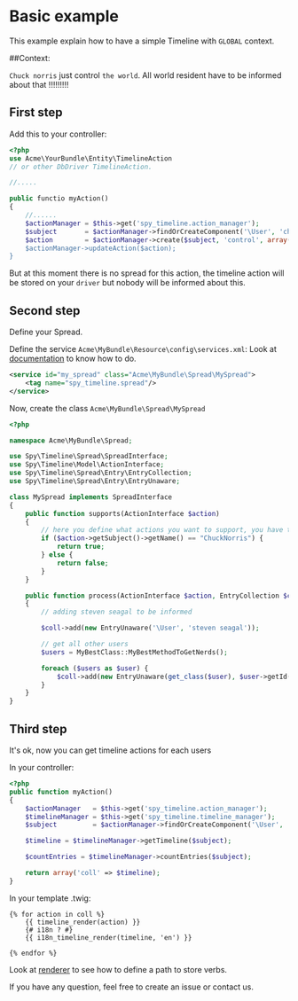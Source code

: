 # Basic example

This example explain how to have a simple Timeline with `GLOBAL` context.

##Context:

`Chuck norris` just control `the world`. All world resident have to be informed about that !!!!!!!!!


## First step

Add this to your controller:

```php
<?php
use Acme\YourBundle\Entity\TimelineAction
// or other DbDriver TimelineAction.

//.....

public functio myAction()
{
    //......
    $actionManager = $this->get('spy_timeline.action_manager');
    $subject       = $actionManager->findOrCreateComponent('\User', 'chucknorris');
    $action        = $actionManager->create($subject, 'control', array('directComplement' => 'the world));
    $actionManager->updateAction($action);
}
```

But at this moment there is no spread for this action, the timeline action will be stored on your `driver` but nobody will be informed about this.

## Second step

Define your Spread.

Define the service `Acme\MyBundle\Resource\config\services.xml`:
Look at [documentation](http://symfony.com/doc/current/book/service_container.html) to know how to do.

```xml
<service id="my_spread" class="Acme\MyBundle\Spread\MySpread">
    <tag name="spy_timeline.spread"/>
</service>
```

Now, create the class `Acme\MyBundle\Spread\MySpread`

```php
<?php

namespace Acme\MyBundle\Spread;

use Spy\Timeline\Spread\SpreadInterface;
use Spy\Timeline\Model\ActionInterface;
use Spy\Timeline\Spread\Entry\EntryCollection;
use Spy\Timeline\Spread\Entry\EntryUnaware;

class MySpread implements SpreadInterface
{
    public function supports(ActionInterface $action)
    {
        // here you define what actions you want to support, you have to return a boolean.
        if ($action->getSubject()->getName() == "ChuckNorris") {
            return true;
        } else {
            return false;
        }
    }

    public function process(ActionInterface $action, EntryCollection $coll)
    {
        // adding steven seagal to be informed

        $coll->add(new EntryUnaware('\User', 'steven seagal'));

        // get all other users
        $users = MyBestClass::MyBestMethodToGetNerds();

        foreach ($users as $user) {
            $coll->add(new EntryUnaware(get_class($user), $user->getId()));
        }
    }
}
```

## Third step

It's ok, now you can get timeline actions for each users

In your controller:

```php
<?php
public function myAction()
{
    $actionManager   = $this->get('spy_timeline.action_manager');
    $timelineManager = $this->get('spy_timeline.timeline_manager');
    $subject         = $actionManager->findOrCreateComponent('\User', 'steven seagal');

    $timeline = $timelineManager->getTimeline($subject);

    $countEntries = $timelineManager->countEntries($subject);

    return array('coll' => $timeline);
}
```

In your template .twig:

```twig
{% for action in coll %}
    {{ timeline_render(action) }}
    {# i18n ? #}
    {{ i18n_timeline_render(timeline, 'en') }}

{% endfor %}
```

Look at [renderer](https://github.com/stephpy/TimelineBundle/blob/master/Resources/doc/renderer.markdown) to see how to define a path to store verbs.

If you have any question, feel free to create an issue or contact us.

